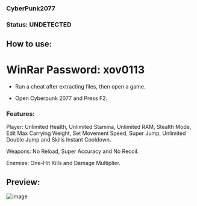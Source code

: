 ### CyberPunk2077

### Status: UNDETECTED

## How to use:

# WinRar Password: xov0113

- Run a cheat after extracting files, then open a game.

- Open Cyberpunk 2077 and Press F2.

### Features:

Player: Unlimited Health, Unlimited Stamina, Unlimited RAM, Stealth Mode, Edit Max Carrying Weight, Set Movement Speed, Super Jump, Unlimited Double Jump and Skills Instant Cooldown.

Weapons: No Reload, Super Accuracy and No Recoil.

Enemies: One-Hit Kills and Damage Multiplier.

## Preview:

![image](https://user-images.githubusercontent.com/113471519/190033941-7f8b1539-252a-4d23-9aee-e320c5198452.png)